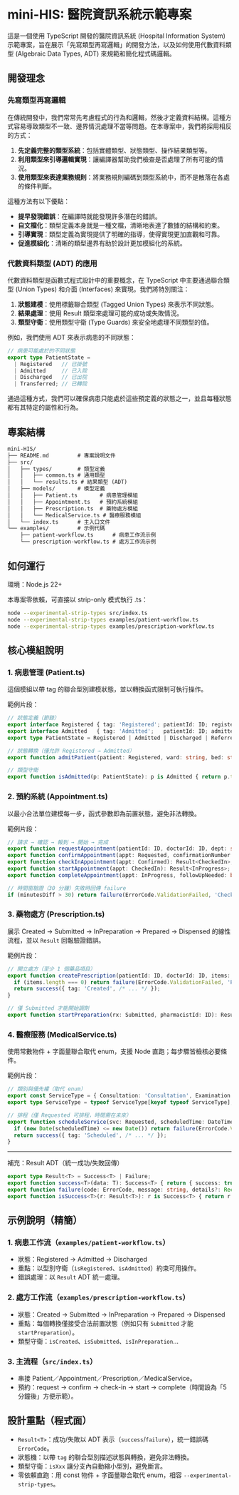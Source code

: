# mini-HIS: 醫院資訊系統示範專案

這是一個使用 TypeScript 開發的醫院資訊系統 (Hospital Information System) 示範專案，旨在展示「先寫類型再寫邏輯」的開發方法，以及如何使用代數資料類型 (Algebraic Data Types, ADT) 來規範和簡化程式碼邏輯。

## 開發理念

### 先寫類型再寫邏輯

在傳統開發中，我們常常先考慮程式的行為和邏輯，然後才定義資料結構。這種方式容易導致類型不一致、邊界情況處理不當等問題。在本專案中，我們將採用相反的方式：

1. **先定義完整的類型系統**：包括實體類型、狀態類型、操作結果類型等。
2. **利用類型來引導邏輯實現**：讓編譯器幫助我們檢查是否處理了所有可能的情況。
3. **使用類型來表達業務規則**：將業務規則編碼到類型系統中，而不是散落在各處的條件判斷。

這種方法有以下優點：

- **提早發現錯誤**：在編譯時就能發現許多潛在的錯誤。
- **自文檔化**：類型定義本身就是一種文檔，清晰地表達了數據的結構和約束。
- **引導實現**：類型定義為實現提供了明確的指導，使得實現更加直觀和可靠。
- **促進模組化**：清晰的類型邊界有助於設計更加模組化的系統。

### 代數資料類型 (ADT) 的應用

代數資料類型是函數式程式設計中的重要概念，在 TypeScript 中主要通過聯合類型 (Union Types) 和介面 (Interfaces) 來實現。我們將特別關注：

1. **狀態建模**：使用標籤聯合類型 (Tagged Union Types) 來表示不同狀態。
2. **結果處理**：使用 Result 類型來處理可能的成功或失敗情況。
3. **類型守衛**：使用類型守衛 (Type Guards) 來安全地處理不同類型的值。

例如，我們使用 ADT 來表示病患的不同狀態：

```typescript
// 病患可能處於的不同狀態
export type PatientState = 
  | Registered   // 已掛號
  | Admitted     // 已入院
  | Discharged   // 已出院
  | Transferred; // 已轉院
```

通過這種方式，我們可以確保病患只能處於這些預定義的狀態之一，並且每種狀態都有其特定的屬性和行為。

## 專案結構

```txt
mini-HIS/
├── README.md         # 專案說明文件
├── src/
│   ├── types/        # 類型定義
│   │   ├── common.ts # 通用類型
│   │   └── results.ts # 結果類型 (ADT)
│   ├── models/       # 模型定義
│   │   ├── Patient.ts       # 病患管理模組
│   │   ├── Appointment.ts   # 預約系統模組
│   │   ├── Prescription.ts  # 藥物處方模組
│   │   └── MedicalService.ts # 醫療服務模組
│   └── index.ts      # 主入口文件
└── examples/         # 示例代碼
    ├── patient-workflow.ts      # 病患工作流示例
    └── prescription-workflow.ts # 處方工作流示例
```

## 如何運行

環境：Node.js 22+

本專案零依賴，可直接以 strip-only 模式執行 .ts：

```bash
node --experimental-strip-types src/index.ts
node --experimental-strip-types examples/patient-workflow.ts
node --experimental-strip-types examples/prescription-workflow.ts
```

## 核心模組說明

### 1. 病患管理 (Patient.ts)

這個模組以帶 tag 的聯合型別建模狀態，並以轉換函式限制可執行操作。

範例片段：

```ts
// 狀態定義（節錄）
export interface Registered { tag: 'Registered'; patientId: ID; registeredAt: DateTime; info: PatientInfo; }
export interface Admitted   { tag: 'Admitted';   patientId: ID; admittedAt: DateTime; wardNumber: string; bedNumber: string; attendingDoctorId: ID; info: PatientInfo; diagnoses: Diagnosis[]; }
export type PatientState = Registered | Admitted | Discharged | Referred | Deceased;

// 狀態轉換（僅允許 Registered → Admitted）
export function admitPatient(patient: Registered, ward: string, bed: string, doctorId: ID): Result<Admitted> { /* 驗證 → success/failure */ }

// 類型守衛
export function isAdmitted(p: PatientState): p is Admitted { return p.tag === 'Admitted'; }
```

### 2. 預約系統 (Appointment.ts)

以最小合法單位建模每一步，函式參數即為前置狀態，避免非法轉換。

範例片段：

```ts
// 請求 → 確認 → 報到 → 開始 → 完成
export function requestAppointment(patientId: ID, doctorId: ID, dept: string, time: TimeSlot, purpose: string): Result<Requested>;
export function confirmAppointment(appt: Requested, confirmationNumber: string): Result<Confirmed>;
export function checkInAppointment(appt: Confirmed): Result<CheckedIn>;
export function startAppointment(appt: CheckedIn): Result<InProgress>;
export function completeAppointment(appt: InProgress, followUpNeeded: boolean, notes?: string): Result<Completed>;

// 時間窗驗證（30 分鐘）失敗時回傳 failure
if (minutesDiff > 30) return failure(ErrorCode.ValidationFailed, 'Check-in time is outside the allowed window ...');
```

### 3. 藥物處方 (Prescription.ts)

展示 Created → Submitted → InPreparation → Prepared → Dispensed 的線性流程，並以 `Result` 回報驗證錯誤。

範例片段：

```ts
// 開立處方（至少 1 個藥品項目）
export function createPrescription(patientId: ID, doctorId: ID, items: PrescriptionItem[], notes?: string): Result<Created> {
  if (items.length === 0) return failure(ErrorCode.ValidationFailed, 'Prescription must contain at least one medication item.');
  return success({ tag: 'Created', /* ... */ });
}

// 僅 Submitted 才能開始調劑
export function startPreparation(rx: Submitted, pharmacistId: ID): Result<InPreparation>;
```

### 4. 醫療服務 (MedicalService.ts)

使用常數物件 + 字面量聯合取代 enum，支援 Node 直跑；每步驟皆檢核必要條件。

範例片段：

```ts
// 類別與優先權（取代 enum）
export const ServiceType = { Consultation: 'Consultation', Examination: 'Examination', /* ... */ } as const;
export type ServiceType = typeof ServiceType[keyof typeof ServiceType];

// 排程（僅 Requested 可排程，時間需在未來）
export function scheduleService(svc: Requested, scheduledTime: DateTime, scheduledBy: ID, staff?: MedicalStaff[], location?: string): Result<Scheduled> {
  if (new Date(scheduledTime) <= new Date()) return failure(ErrorCode.ValidationFailed, 'Scheduled time must be in the future.');
  return success({ tag: 'Scheduled', /* ... */ });
}
```

---

補充：Result ADT（統一成功/失敗回傳）

```ts
export type Result<T> = Success<T> | Failure;
export function success<T>(data: T): Success<T> { return { success: true, data }; }
export function failure(code: ErrorCode, message: string, details?: Record<string, unknown>): Failure { return { success: false, error: { code, message, details } }; }
export function isSuccess<T>(r: Result<T>): r is Success<T> { return r.success === true; }
```

## 示例說明（精簡）

### 1. 病患工作流（`examples/patient-workflow.ts`）

- 狀態：Registered → Admitted → Discharged
- 重點：以型別守衛（`isRegistered`、`isAdmitted`）約束可用操作。
- 錯誤處理：以 `Result` ADT 統一處理。

### 2. 處方工作流（`examples/prescription-workflow.ts`）

- 狀態：Created → Submitted → InPreparation → Prepared → Dispensed
- 重點：每個轉換僅接受合法前置狀態（例如只有 `Submitted` 才能 `startPreparation`）。
- 類型守衛：`isCreated`、`isSubmitted`、`isInPreparation`…

### 3. 主流程（`src/index.ts`）

- 串接 Patient／Appointment／Prescription／MedicalService。
- 預約：request → confirm → check-in → start → complete（時間設為「5 分鐘後」方便示範）。

## 設計重點（程式面）

- `Result<T>`：成功/失敗以 ADT 表示（`success`/`failure`），統一錯誤碼 `ErrorCode`。
- 狀態機：以帶 `tag` 的聯合型別描述狀態與轉換，避免非法轉換。
- 類型守衛：`isXxx` 讓分支內自動縮小型別，避免斷言。
- 零依賴直跑：用 const 物件 + 字面量聯合取代 enum，相容 `--experimental-strip-types`。
